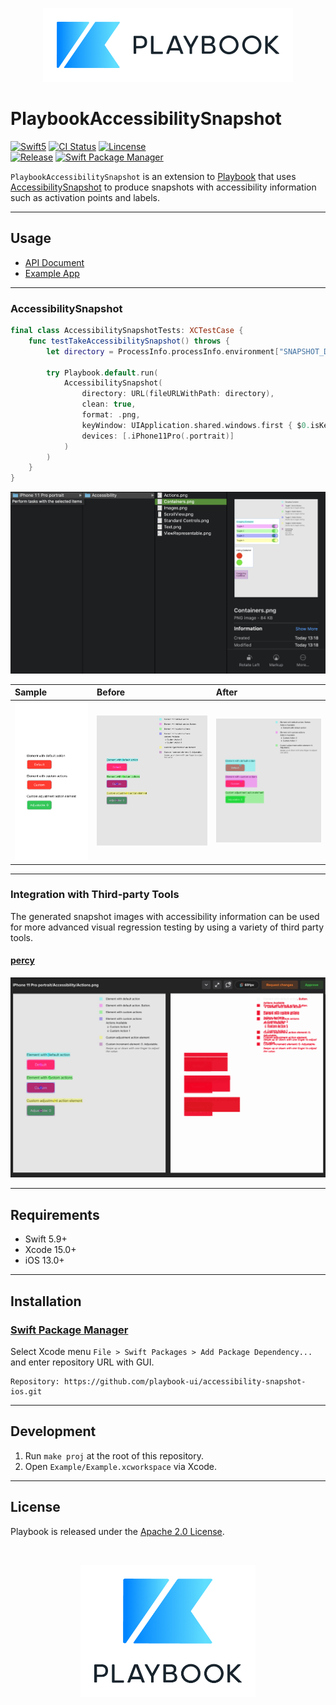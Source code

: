 <p align="center">
<img src="https://raw.githubusercontent.com/playbook-ui/mediakit/master/logo/default-h%402x.png" alt="Playbook" width="400">
</p>

# PlaybookAccessibilitySnapshot

<a href="https://developer.apple.com/swift"><img alt="Swift5" src="https://img.shields.io/badge/language-Swift5-orange.svg"/></a>
<a href="https://github.com/playbook-ui/accessibility-snapshot-ios/actions"><img alt="CI Status" src="https://github.com/playbook-ui/accessibility-snapshot-ios/workflows/GitHub%20Actions/badge.svg"/></a>
<a href="LICENSE"><img alt="Lincense" src="http://img.shields.io/badge/License-Apache%202.0-black.svg"/></a>
<br>
<a href="https://github.com/playbook-ui/accessibility-snapshot-ios/releases/latest"><img alt="Release" src="https://img.shields.io/github/v/release/playbook-ui/accessibility-snapshot-ios.svg"/></a>
<a href="https://swift.org/package-manager"><img alt="Swift Package Manager" src="https://img.shields.io/badge/SwiftPM-compatible-yellowgreen.svg"/></a>

`PlaybookAccessibilitySnapshot` is an extension to [Playbook](https://github.com/playbook-ui/playbook-ios) that uses [AccessibilitySnapshot](https://github.com/cashapp/AccessibilitySnapshot) to produce snapshots with accessibility information such as activation points and labels.

---

## Usage

- [API Document](https://playbook-ui.github.io/accessibility-snapshot-ios/documentation/playbookaccessibilitysnapshot)
- [Example App](https://github.com/playbook-ui/accessibility-snapshot-ios/tree/main/Example)

---

### AccessibilitySnapshot

```swift
final class AccessibilitySnapshotTests: XCTestCase {
    func testTakeAccessibilitySnapshot() throws {
        let directory = ProcessInfo.processInfo.environment["SNAPSHOT_DIR"]!

        try Playbook.default.run(
            AccessibilitySnapshot(
                directory: URL(fileURLWithPath: directory),
                clean: true,
                format: .png,
                keyWindow: UIApplication.shared.windows.first { $0.isKeyWindow },
                devices: [.iPhone11Pro(.portrait)]
            )
        )
    }
}
```

<img src="https://raw.githubusercontent.com/playbook-ui/accessibility-snapshot-ios/main/assets/snapshot.png" alt="snapshot">

|Sample|Before|After|
|:-----|:-----|:----|
|<img src="https://raw.githubusercontent.com/playbook-ui/accessibility-snapshot-ios/main/assets/sample.png" alt="sample">|<img src="https://raw.githubusercontent.com/playbook-ui/accessibility-snapshot-ios/main/assets/sample-before.png" alt="before">|<img src="https://raw.githubusercontent.com/playbook-ui/accessibility-snapshot-ios/main/assets/sample-after.png" alt="after">|

---

### Integration with Third-party Tools

The generated snapshot images with accessibility information can be used for more advanced visual regression testing by using a variety of third party tools.  

#### [percy](https://percy.io)

<img src="https://raw.githubusercontent.com/playbook-ui/accessibility-snapshot-ios/main/assets/percy.png" alt="percy" width="600">

---

## Requirements

- Swift 5.9+
- Xcode 15.0+
- iOS 13.0+

---

## Installation

### [Swift Package Manager](https://developer.apple.com/documentation/xcode/adding_package_dependencies_to_your_app)

Select Xcode menu `File > Swift Packages > Add Package Dependency...` and enter repository URL with GUI.

```
Repository: https://github.com/playbook-ui/accessibility-snapshot-ios.git
```

---

## Development

1. Run `make proj` at the root of this repository.
1. Open `Example/Example.xcworkspace` via Xcode.

---

## License

Playbook is released under the [Apache 2.0 License](https://github.com/playbook-ui/accessibility-snapshot-ios/tree/main/LICENSE).

<br>
<p align="center">
<img alt="Playbook" src="https://raw.githubusercontent.com/playbook-ui/mediakit/master/logo/default%402x.png" width="280">
</p>
